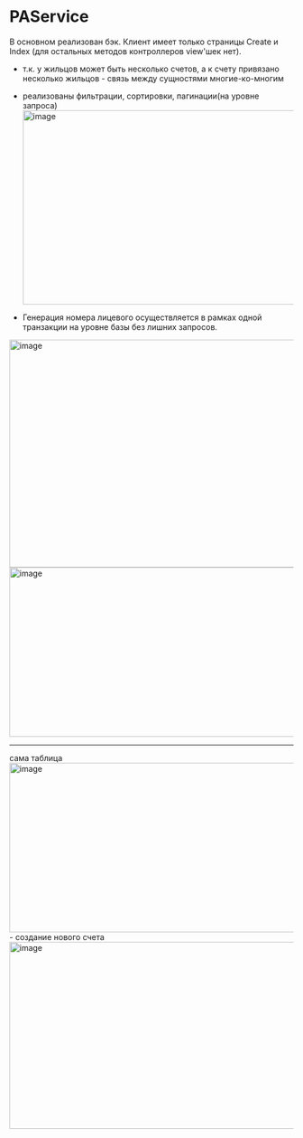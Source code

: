 # PAService
В основном реализован бэк. Клиент имеет только страницы Create и Index (для остальных методов контроллеров view'шек нет).
- т.к. у жильцов может быть несколько счетов, а к счету привязано несколько жильцов - связь между сущностями многие-ко-многим
- реализованы фильтрации, сортировки, пагинации(на уровне запроса)
<img width="618" height="344" alt="image" src="https://github.com/user-attachments/assets/526ab92b-36b9-4cb0-bbdb-a792fca1c0b9" /><br>

- Генерация номера лицевого осуществляется в рамках одной транзакции на уровне базы без лишних запросов.<br>
<img width="785" height="403" alt="image" src="https://github.com/user-attachments/assets/2ed01329-c4e8-433c-a1d6-a9dbfdb3cbf8" />
<br>
<img width="600" height="300" alt="image" src="https://github.com/user-attachments/assets/8d0700e4-977a-46d9-b86e-7bd0078ced3a" />
<hr>сама таблица <br>
<img width="600" height="300" alt="image" src="https://github.com/user-attachments/assets/bc55f32b-87be-41a8-ba7e-0d6ce6d55b2f" />
<br>
- создание нового счета <br>
<img width="928" height="331" alt="image" src="https://github.com/user-attachments/assets/066f43d7-1d6b-44a0-ae83-28a5751a3838" /><br>
